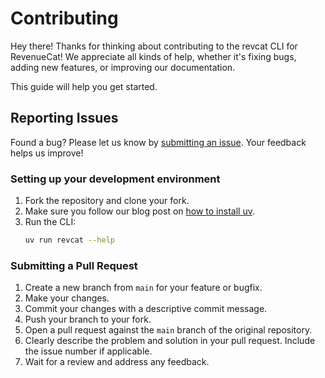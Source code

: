 # Contributing

Hey there! Thanks for thinking about contributing to the revcat CLI for RevenueCat!
We appreciate all kinds of help, whether it's fixing bugs, adding new features, or improving our documentation.

This guide will help you get started.

## Reporting Issues

Found a bug? Please let us know by [submitting an issue](https://github.com/sealambda/revenuecat-cli/issues/new). Your
feedback helps us improve!

### Setting up your development environment

1. Fork the repository and clone your fork.
2. Make sure you follow our blog post on [how to install uv](https://sealambda.com/blog/hygienic-python-in-2025).
3. Run the CLI:
   ```sh
   uv run revcat --help
   ```

### Submitting a Pull Request

1. Create a new branch from `main` for your feature or bugfix.
2. Make your changes.
3. Commit your changes with a descriptive commit message.
4. Push your branch to your fork.
5. Open a pull request against the `main` branch of the original repository.
6. Clearly describe the problem and solution in your pull request. Include the issue number if applicable.
7. Wait for a review and address any feedback.
